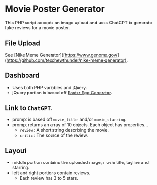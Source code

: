 # Movie Poster Generator
This PHP script accepts an image upload and uses ChatGPT to generate fake reviews for a movie poster.

## File Upload
See [Nike Meme Generator]([https://www.genome.gov/](https://github.com/teochewthunder/nike-meme-generator).

## Dashboard
- Uses both PHP variables and jQuery.
- jQuery portion is based off [Easter Egg Generator](https://github.com/teochewthunder/easter-egg-generator).

## Link to `ChatGPT`.
- prompt is based off `movie_title`, and/or `movie_starring`.
- prompt returns an array of 10 objects. Each object has properties...
    - `review` : A short string describing the movie.
    - `critic` : The source of the review.
 
## Layout
- middle portion contains the uploaded mage, movie title, tagline and starring.
- left and right portions contain reviews.
    - Each review has 3 to 5 stars. 
